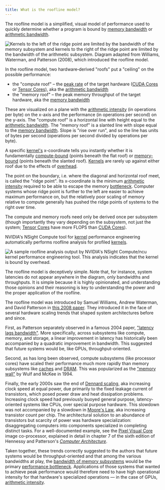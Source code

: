 ```yaml
---
title: What is the roofline model?
---
```


The roofline model is a simplified, visual model of performance used to quickly determine whether a program is bound by [memory bandwidth](https://www.notion.so/GPU-Performance-Glossary-2251e7f1694980bd93e4f67a75c6e489?pvs=21) or [arithmetic bandwidth](https://www.notion.so/GPU-Performance-Glossary-2251e7f1694980bd93e4f67a75c6e489?pvs=21).

![[Kernels](https://www.notion.so/gpu-glossary/device-software/kernel) to the left of the ridge point are [limited by the bandwidth of the memory subsystem](https://www.notion.so/GPU-Performance-Glossary-2251e7f1694980bd93e4f67a75c6e489?pvs=21) and [kernels](https://www.notion.so/gpu-glossary/device-software/kernel) to the right of the ridge point are [limited by the bandwidth of the arithmetic subsystem](https://www.notion.so/GPU-Performance-Glossary-2251e7f1694980bd93e4f67a75c6e489?pvs=21). Diagram adapted from [Williams, Waterman, and Patterson (2008)](https://people.eecs.berkeley.edu/~kubitron/cs252/handouts/papers/RooflineVyNoYellow.pdf), which introduced the roofline model.](GPU%20Performance%20Glossary%202251e7f1694980bd93e4f67a75c6e489/terminal-roofline-model(1)%201.png)

In the roofline model, two hardware‑derived "roofs" put a "ceiling" on the possible performance:

- the "compute roof" – the [peak rate](https://www.notion.so/GPU-Performance-Glossary-2251e7f1694980bd93e4f67a75c6e489?pvs=21) of the target hardware ([CUDA Cores](modal.com/gpu-glossary/device-hardware/cuda-core) or [Tensor Cores](https://modal.com/gpu-glossary/device-hardware/tensor-core)), aka the [arithmetic bandwidth](https://www.notion.so/GPU-Performance-Glossary-2251e7f1694980bd93e4f67a75c6e489?pvs=21)
- the "memory roof" – the peak memory throughput of the target hardware, aka the [memory bandwidth](https://www.notion.so/GPU-Performance-Glossary-2251e7f1694980bd93e4f67a75c6e489?pvs=21)

These are visualized on a plane with the [arithmetic intensity](https://www.notion.so/GPU-Performance-Glossary-2251e7f1694980bd93e4f67a75c6e489?pvs=21) (in operations per byte) on the x-axis and the performance (in operations per second) on the y-axis. The "compute roof" is a horizontal line with height equal to the [arithmetic bandwidth](https://www.notion.so/GPU-Performance-Glossary-2251e7f1694980bd93e4f67a75c6e489?pvs=21). The "memory roof" is a slanted line with slope equal to the [memory bandwidth](https://www.notion.so/GPU-Performance-Glossary-2251e7f1694980bd93e4f67a75c6e489?pvs=21). Slope is "rise over run", and so the line has units of bytes per second (operations per second divided by operations per byte).

A specific [kernel's](https://www.notion.so/gpu-glossary/device-software/kernel) x-coordinate tells you instantly whether it is fundamentally [compute-bound](https://www.notion.so/GPU-Performance-Glossary-2251e7f1694980bd93e4f67a75c6e489?pvs=21) (points beneath the flat roof) or [memory-bound](https://www.notion.so/GPU-Performance-Glossary-2251e7f1694980bd93e4f67a75c6e489?pvs=21) (points beneath the slanted roof). [Kernels](https://www.notion.so/gpu-glossary/device-software/kernel) are rarely up against either roof due to the effects of [overhead](https://www.notion.so/GPU-Performance-Glossary-2251e7f1694980bd93e4f67a75c6e489?pvs=21).

The point on the boundary, i.e. where the diagonal and horizontal roof meet, is called the "ridge point". Its x-coordinate is the minimum [arithmetic intensity](https://www.notion.so/GPU-Performance-Glossary-2251e7f1694980bd93e4f67a75c6e489?pvs=21) required to be able to escape the memory [bottleneck](https://www.notion.so/GPU-Performance-Glossary-2251e7f1694980bd93e4f67a75c6e489?pvs=21). Computer systems whose ridge point is further to the left are easier to achieve maximum performance on, but the relatively poor scaling of memory relative to compute generally has pushed the ridge points of systems to the right over time.

The compute and memory roofs need only be derived once per subsystem (though importantly they vary depending on the subsystem, not just the system; [Tensor Cores](https://modal.com/gpu-glossary/device-hardware/tensor-core) have more FLOPS than [CUDA Cores](modal.com/gpu-glossary/device-hardware/cuda-core)).

NVIDIA's NSight Compute tool for [kernel](https://www.notion.so/gpu-glossary/device-software/kernel) performance engineering automatically performs roofline analysis for profiled [kernels](https://www.notion.so/gpu-glossary/device-software/kernel).

![A sample roofline analysis output by NVIDIA's NSight Compute/`ncu` kernel performance engineering tool. This analysis indicates that the kernel is bound by overhead.](GPU%20Performance%20Glossary%202251e7f1694980bd93e4f67a75c6e489/image.png)

The roofline model is deceptively simple. Note that, for instance, system latencies do not appear anywhere in the diagram, only bandwidths and throughputs. It is simple because it is highly opinionated, and understanding those opinions and their reasoning is key to understanding the power and the proper application of the roofline.

The roofline model was introduced by Samuel Williams, Andrew Waterman, and David Patterson in [this 2008 paper](https://people.eecs.berkeley.edu/~kubitron/cs252/handouts/papers/RooflineVyNoYellow.pdf). They introduced it in the face of several hardware scaling trends that shaped system architectures before and since.

First, as Patterson separately observed in a famous 2004 paper, ["latency lags bandwidth"](https://dl.acm.org/doi/pdf/10.1145/1022594.1022596). More specifically, across subsystems like compute, memory, and storage, a linear improvement in latency has historically been accompanied by a quadratic improvement in bandwidth. This suggested that future systems would be, like GPUs, throughput-oriented.

Second, as has long been observed, compute subsystems (like processor cores) have scaled their performance much more rapidly than memory subsystems like [caches](https://modal.com/gpu-glossary/device-hardware/l1-data-cache) and [DRAM](https://modal.com/gpu-glossary/device-hardware/gpu-ram). This was popularized as the ["memory wall"](https://www.eecs.ucf.edu/~lboloni/Teaching/EEL5708_2006/slides/wulf94.pdf) by Wulf and McKee in 1994.

Finally, the early 2000s saw the end of [Dennard scaling](https://en.wikipedia.org/wiki/Dennard_scaling), aka increasing clock speed at equal power, due primarily to the fixed leakage current of transistors, which posed power draw and heat dissipation problems. Increasing clock speed had previously buoyed general purpose, latency-oriented systems like CPUs, over special purpose hardware. This slowdown was not accompanied by a slowdown in [Moore's Law](https://en.wikipedia.org/wiki/Moore%27s_law), aka increasing transistor count per chip. The architectural solution to an abundance of transistors but scarcity of power was hardware specialization: disaggregating computers into components specialized in completing distinct tasks. For a well-documented example, see the [Pixel Visual Core](https://blog.google/products/pixel/pixel-visual-core-image-processing-and-machine-learning-pixel-2/) image co-processor, explained in detail in chapter 7 of the sixth edition of Hennessy and Patterson's [*Computer Architecture*](https://archive.org/details/computerarchitectureaquantitativeapproach6thedition/page/n13/mode/2up).

Taken together, these trends correctly suggested to the authors that future systems would be throughput-oriented and that among the various bandwidths at play, the [bandwidth of memory subsystems](https://www.notion.so/GPU-Performance-Glossary-2251e7f1694980bd93e4f67a75c6e489?pvs=21) would be the primary [performance bottleneck](https://www.notion.so/GPU-Performance-Glossary-2251e7f1694980bd93e4f67a75c6e489?pvs=21). Applications of those systems that wanted to achieve peak performance would therefore need to have high operational intensity for that hardware's specialized operations — in the case of GPUs, [arithmetic intensity](https://www.notion.so/GPU-Performance-Glossary-2251e7f1694980bd93e4f67a75c6e489?pvs=21).
